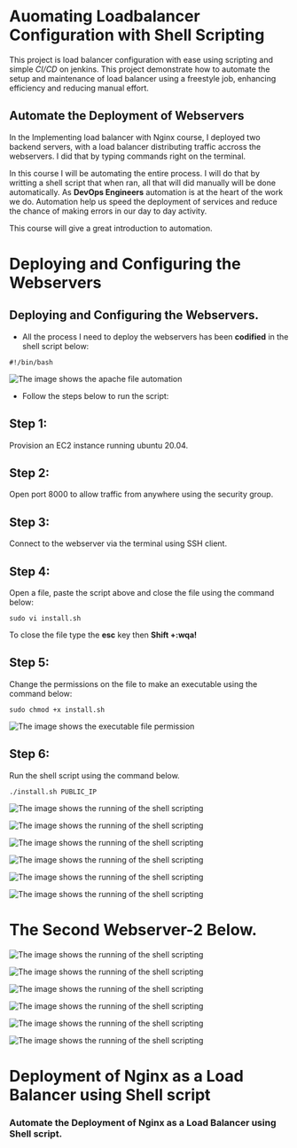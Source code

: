 # Auomating Loadbalancer Configuration with Shell Scripting

This project is load balancer configuration with ease using scripting and simple *CI/CD* on jenkins. This project demonstrate how to automate the setup and maintenance of load balancer using a freestyle job, enhancing efficiency and reducing manual effort.

## Automate the Deployment of Webservers

In the Implementing load balancer with Nginx course, I deployed two backend servers, with a load balancer distributing traffic accross the webservers. I did that by typing commands right on the terminal.

In this course I will be automating the entire process. I will do that by writting a shell script that when ran, all that will did manually will be done automatically. As **DevOps Engineers** automation is at the heart of the work we do. Automation help us speed the deployment of services and reduce the chance of making errors in our day to day activity.

This course will give a great introduction to automation.


# Deploying and Configuring the Webservers

## Deploying and Configuring the Webservers.

- All the process I need to deploy the webservers has been **codified** in the shell script below:

`#!/bin/bash`

![The image shows the apache file automation](image/images/sudo-apt-install&update-apache2.png)

- Follow the steps below to run the script:

## Step 1: 
Provision an EC2 instance running ubuntu 20.04. 

## Step 2: 
Open port 8000 to allow traffic from anywhere using the security group.

## Step 3:
Connect to the webserver via the terminal using SSH client.

## Step 4: 
Open a file, paste the script above and close the file using the command below:

`sudo vi install.sh`

To close the file type the **esc** key then **Shift +:wqa!**

## Step 5:
Change the permissions on the file to make an executable using the command below:

`sudo chmod +x install.sh`

![The image shows the executable file permission](image/images/apache-execute-file.png)


## Step 6: 
Run the shell script using the command below.

`./install.sh PUBLIC_IP`

![The image shows the running of the shell scripting](image/images/webserver1_exe.png)


![The image shows the running of the shell scripting](image/images/webserver2_exe.png)


![The image shows the running of the shell scripting](image/images/webserver3_exe.png)


![The image shows the running of the shell scripting](image/images/webserver4_exe.png)


![The image shows the running of the shell scripting](image/images/webserver5_exe.png)


![The image shows the running of the shell scripting](image/images/webserver6_exe.png)



# The Second Webserver-2 Below.


![The image shows the running of the shell scripting](image/images/webserver1a_exe.png)


![The image shows the running of the shell scripting](image/images/webserver2b_exe.png)


![The image shows the running of the shell scripting](image/images/webserver3c_exe.png)


![The image shows the running of the shell scripting](image/images/webserver4d_exe.png)


![The image shows the running of the shell scripting](image/images/webserver5e_exe.png)


![The image shows the running of the shell scripting](image/images/webserver6f_exe.png)


# Deployment of Nginx as a Load Balancer using Shell script

### Automate the Deployment of Nginx as a Load Balancer using Shell script.

